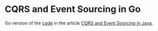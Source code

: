 # CQRS and Event Sourcing in Go

Go version of the [code](https://github.com/eugenp/tutorials/tree/master/patterns-modules/cqrs-es) in the article [CQRS and Event Sourcing in Java](https://www.baeldung.com/cqrs-event-sourcing-java).

